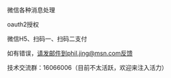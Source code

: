 
微信各种消息处理

oauth2授权

微信H5、扫码一、扫码二支付

如有错误，请发邮件到phil.jing@msn.com反馈

技术交流群：16066006（目前不太活跃，欢迎来注入活力）




